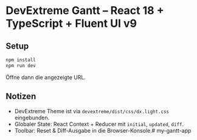 # DevExtreme Gantt – React 18 + TypeScript + Fluent UI v9

## Setup
```bash
npm install
npm run dev
```
Öffne dann die angezeigte URL.

## Notizen
- DevExtreme Theme ist via `devextreme/dist/css/dx.light.css` eingebunden.
- Globaler State: React Context + Reducer mit `initial`, `updated`, `diff`.
- Toolbar: Reset & Diff-Ausgabe in die Browser-Konsole.# my-gantt-app
